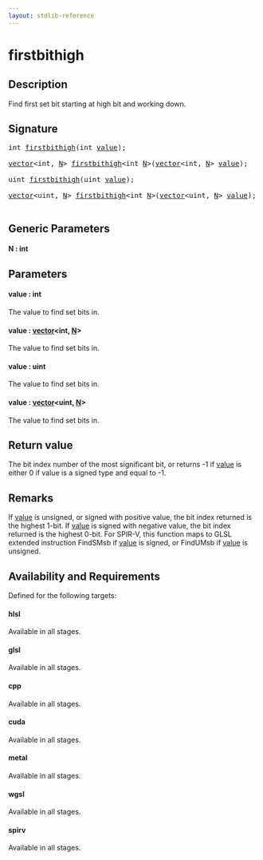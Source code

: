 ```yaml
---
layout: stdlib-reference
---
```


# firstbithigh

## Description

Find first set bit starting at high bit and working down.



## Signature 

<pre>
<span class="code_keyword">int</span> <a href="firstbithigh.html">firstbithigh</a>(<span class="code_keyword">int</span> <a href="firstbithigh.html#decl-value" class="code_param">value</a>);

<a href="../types/vector/index.html" class="code_type">vector</a>&lt;<span class="code_keyword">int</span>, <a href="firstbithigh.html#decl-N" class="code_var">N</a>&gt; <a href="firstbithigh.html">firstbithigh</a>&lt;<span class="code_keyword">int</span> <a href="firstbithigh.html#decl-N" class="code_var">N</a>&gt;(<a href="../types/vector/index.html" class="code_type">vector</a>&lt;<span class="code_keyword">int</span>, <a href="firstbithigh.html#decl-N" class="code_var">N</a>&gt; <a href="firstbithigh.html#decl-value" class="code_param">value</a>);

<span class="code_keyword">uint</span> <a href="firstbithigh.html">firstbithigh</a>(<span class="code_keyword">uint</span> <a href="firstbithigh.html#decl-value" class="code_param">value</a>);

<a href="../types/vector/index.html" class="code_type">vector</a>&lt;<span class="code_keyword">uint</span>, <a href="firstbithigh.html#decl-N" class="code_var">N</a>&gt; <a href="firstbithigh.html">firstbithigh</a>&lt;<span class="code_keyword">int</span> <a href="firstbithigh.html#decl-N" class="code_var">N</a>&gt;(<a href="../types/vector/index.html" class="code_type">vector</a>&lt;<span class="code_keyword">uint</span>, <a href="firstbithigh.html#decl-N" class="code_var">N</a>&gt; <a href="firstbithigh.html#decl-value" class="code_param">value</a>);

</pre>

## Generic Parameters

####  <a id="decl-N"></a>N  : int

## Parameters

####  <a id="decl-value"></a>value  : int
The value to find set bits in.

####  <a id="decl-value"></a>value  : [vector](../types/vector/index.html)\<int, [N](../types/vector/index.html#decl-N)\>
The value to find set bits in.

####  <a id="decl-value"></a>value  : uint
The value to find set bits in.

####  <a id="decl-value"></a>value  : [vector](../types/vector/index.html)\<uint, [N](../types/vector/index.html#decl-N)\>
The value to find set bits in.


## Return value
The bit index number of the most significant bit,
or returns -1 if <span class='code'><a href="firstbithigh.html#decl-value" class="code_param">value</a></span> is either 0 if value is
a signed type and equal to -1.

## Remarks
If <span class='code'><a href="firstbithigh.html#decl-value" class="code_param">value</a></span> is unsigned, or signed with positive value, the bit index returned is the highest 1-bit.
If <span class='code'><a href="firstbithigh.html#decl-value" class="code_param">value</a></span> is signed with negative value, the bit index returned is the highest 0-bit.
For SPIR-V, this function maps to GLSL extended instruction <span class='code'>FindSMsb</span> if <span class='code'><a href="firstbithigh.html#decl-value" class="code_param">value</a></span> is signed,
or <span class='code'>FindUMsb</span> if <span class='code'><a href="firstbithigh.html#decl-value" class="code_param">value</a></span> is unsigned.


## Availability and Requirements

Defined for the following targets:

#### hlsl
Available in all stages.

#### glsl
Available in all stages.

#### cpp
Available in all stages.

#### cuda
Available in all stages.

#### metal
Available in all stages.

#### wgsl
Available in all stages.

#### spirv
Available in all stages.



